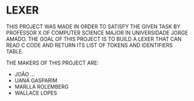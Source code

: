 # LEXER
THIS PROJECT WAS MADE IN ORDER TO SATISFY THE GIVEN TASK BY PROFESSOR X OF COMPUTER SCIENCE MAJOR IN UNIVERSIDADE JORGE AMADO.
THE GOAL OF THIS PROJECT IS TO BUILD A LEXER THAT CAN READ C CODE AND RETURN ITS LIST OF TOKENS AND IDENTIFIERS TABLE.

THE MAKERS OF THIS PROJECT ARE:
 * JOÃO ...
 * UANÁ GASPARIM
 * MARLLA ROLEMBERG 
 * WALLACE LOPES
